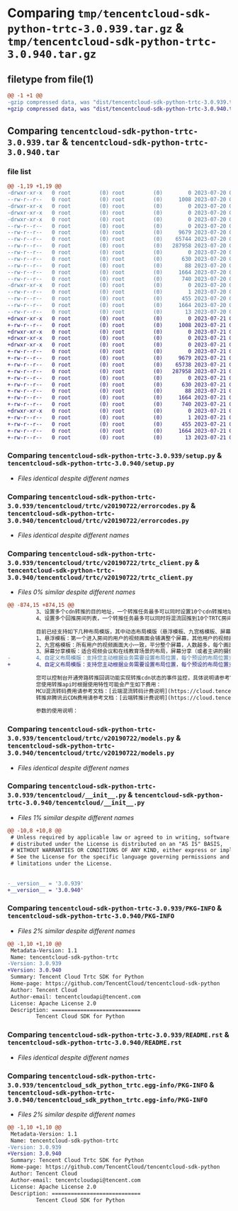 # Comparing `tmp/tencentcloud-sdk-python-trtc-3.0.939.tar.gz` & `tmp/tencentcloud-sdk-python-trtc-3.0.940.tar.gz`

## filetype from file(1)

```diff
@@ -1 +1 @@
-gzip compressed data, was "dist/tencentcloud-sdk-python-trtc-3.0.939.tar", last modified: Thu Jul 20 00:36:34 2023, max compression
+gzip compressed data, was "dist/tencentcloud-sdk-python-trtc-3.0.940.tar", last modified: Fri Jul 21 00:52:40 2023, max compression
```

## Comparing `tencentcloud-sdk-python-trtc-3.0.939.tar` & `tencentcloud-sdk-python-trtc-3.0.940.tar`

### file list

```diff
@@ -1,19 +1,19 @@
-drwxr-xr-x   0 root         (0) root         (0)        0 2023-07-20 00:36:34.000000 tencentcloud-sdk-python-trtc-3.0.939/
--rw-r--r--   0 root         (0) root         (0)     1008 2023-07-20 00:36:34.000000 tencentcloud-sdk-python-trtc-3.0.939/setup.py
-drwxr-xr-x   0 root         (0) root         (0)        0 2023-07-20 00:36:34.000000 tencentcloud-sdk-python-trtc-3.0.939/tencentcloud/
-drwxr-xr-x   0 root         (0) root         (0)        0 2023-07-20 00:36:34.000000 tencentcloud-sdk-python-trtc-3.0.939/tencentcloud/trtc/
-drwxr-xr-x   0 root         (0) root         (0)        0 2023-07-20 00:36:34.000000 tencentcloud-sdk-python-trtc-3.0.939/tencentcloud/trtc/v20190722/
--rw-r--r--   0 root         (0) root         (0)        0 2023-07-20 00:36:34.000000 tencentcloud-sdk-python-trtc-3.0.939/tencentcloud/trtc/v20190722/__init__.py
--rw-r--r--   0 root         (0) root         (0)     9679 2023-07-20 00:36:34.000000 tencentcloud-sdk-python-trtc-3.0.939/tencentcloud/trtc/v20190722/errorcodes.py
--rw-r--r--   0 root         (0) root         (0)    65744 2023-07-20 00:36:34.000000 tencentcloud-sdk-python-trtc-3.0.939/tencentcloud/trtc/v20190722/trtc_client.py
--rw-r--r--   0 root         (0) root         (0)   287958 2023-07-20 00:36:34.000000 tencentcloud-sdk-python-trtc-3.0.939/tencentcloud/trtc/v20190722/models.py
--rw-r--r--   0 root         (0) root         (0)        0 2023-07-20 00:36:34.000000 tencentcloud-sdk-python-trtc-3.0.939/tencentcloud/trtc/__init__.py
--rw-r--r--   0 root         (0) root         (0)      630 2023-07-20 00:36:34.000000 tencentcloud-sdk-python-trtc-3.0.939/tencentcloud/__init__.py
--rw-r--r--   0 root         (0) root         (0)       88 2023-07-20 00:36:34.000000 tencentcloud-sdk-python-trtc-3.0.939/setup.cfg
--rw-r--r--   0 root         (0) root         (0)     1664 2023-07-20 00:36:34.000000 tencentcloud-sdk-python-trtc-3.0.939/PKG-INFO
--rw-r--r--   0 root         (0) root         (0)      740 2023-07-20 00:36:34.000000 tencentcloud-sdk-python-trtc-3.0.939/README.rst
-drwxr-xr-x   0 root         (0) root         (0)        0 2023-07-20 00:36:34.000000 tencentcloud-sdk-python-trtc-3.0.939/tencentcloud_sdk_python_trtc.egg-info/
--rw-r--r--   0 root         (0) root         (0)        1 2023-07-20 00:36:34.000000 tencentcloud-sdk-python-trtc-3.0.939/tencentcloud_sdk_python_trtc.egg-info/dependency_links.txt
--rw-r--r--   0 root         (0) root         (0)      455 2023-07-20 00:36:34.000000 tencentcloud-sdk-python-trtc-3.0.939/tencentcloud_sdk_python_trtc.egg-info/SOURCES.txt
--rw-r--r--   0 root         (0) root         (0)     1664 2023-07-20 00:36:34.000000 tencentcloud-sdk-python-trtc-3.0.939/tencentcloud_sdk_python_trtc.egg-info/PKG-INFO
--rw-r--r--   0 root         (0) root         (0)       13 2023-07-20 00:36:34.000000 tencentcloud-sdk-python-trtc-3.0.939/tencentcloud_sdk_python_trtc.egg-info/top_level.txt
+drwxr-xr-x   0 root         (0) root         (0)        0 2023-07-21 00:52:40.000000 tencentcloud-sdk-python-trtc-3.0.940/
+-rw-r--r--   0 root         (0) root         (0)     1008 2023-07-21 00:52:40.000000 tencentcloud-sdk-python-trtc-3.0.940/setup.py
+drwxr-xr-x   0 root         (0) root         (0)        0 2023-07-21 00:52:40.000000 tencentcloud-sdk-python-trtc-3.0.940/tencentcloud/
+drwxr-xr-x   0 root         (0) root         (0)        0 2023-07-21 00:52:40.000000 tencentcloud-sdk-python-trtc-3.0.940/tencentcloud/trtc/
+drwxr-xr-x   0 root         (0) root         (0)        0 2023-07-21 00:52:40.000000 tencentcloud-sdk-python-trtc-3.0.940/tencentcloud/trtc/v20190722/
+-rw-r--r--   0 root         (0) root         (0)        0 2023-07-21 00:52:40.000000 tencentcloud-sdk-python-trtc-3.0.940/tencentcloud/trtc/v20190722/__init__.py
+-rw-r--r--   0 root         (0) root         (0)     9679 2023-07-21 00:52:40.000000 tencentcloud-sdk-python-trtc-3.0.940/tencentcloud/trtc/v20190722/errorcodes.py
+-rw-r--r--   0 root         (0) root         (0)    65738 2023-07-21 00:52:40.000000 tencentcloud-sdk-python-trtc-3.0.940/tencentcloud/trtc/v20190722/trtc_client.py
+-rw-r--r--   0 root         (0) root         (0)   287958 2023-07-21 00:52:40.000000 tencentcloud-sdk-python-trtc-3.0.940/tencentcloud/trtc/v20190722/models.py
+-rw-r--r--   0 root         (0) root         (0)        0 2023-07-21 00:52:40.000000 tencentcloud-sdk-python-trtc-3.0.940/tencentcloud/trtc/__init__.py
+-rw-r--r--   0 root         (0) root         (0)      630 2023-07-21 00:52:40.000000 tencentcloud-sdk-python-trtc-3.0.940/tencentcloud/__init__.py
+-rw-r--r--   0 root         (0) root         (0)       88 2023-07-21 00:52:40.000000 tencentcloud-sdk-python-trtc-3.0.940/setup.cfg
+-rw-r--r--   0 root         (0) root         (0)     1664 2023-07-21 00:52:40.000000 tencentcloud-sdk-python-trtc-3.0.940/PKG-INFO
+-rw-r--r--   0 root         (0) root         (0)      740 2023-07-21 00:52:40.000000 tencentcloud-sdk-python-trtc-3.0.940/README.rst
+drwxr-xr-x   0 root         (0) root         (0)        0 2023-07-21 00:52:40.000000 tencentcloud-sdk-python-trtc-3.0.940/tencentcloud_sdk_python_trtc.egg-info/
+-rw-r--r--   0 root         (0) root         (0)        1 2023-07-21 00:52:40.000000 tencentcloud-sdk-python-trtc-3.0.940/tencentcloud_sdk_python_trtc.egg-info/dependency_links.txt
+-rw-r--r--   0 root         (0) root         (0)      455 2023-07-21 00:52:40.000000 tencentcloud-sdk-python-trtc-3.0.940/tencentcloud_sdk_python_trtc.egg-info/SOURCES.txt
+-rw-r--r--   0 root         (0) root         (0)     1664 2023-07-21 00:52:40.000000 tencentcloud-sdk-python-trtc-3.0.940/tencentcloud_sdk_python_trtc.egg-info/PKG-INFO
+-rw-r--r--   0 root         (0) root         (0)       13 2023-07-21 00:52:40.000000 tencentcloud-sdk-python-trtc-3.0.940/tencentcloud_sdk_python_trtc.egg-info/top_level.txt
```

### Comparing `tencentcloud-sdk-python-trtc-3.0.939/setup.py` & `tencentcloud-sdk-python-trtc-3.0.940/setup.py`

 * *Files identical despite different names*

### Comparing `tencentcloud-sdk-python-trtc-3.0.939/tencentcloud/trtc/v20190722/errorcodes.py` & `tencentcloud-sdk-python-trtc-3.0.940/tencentcloud/trtc/v20190722/errorcodes.py`

 * *Files identical despite different names*

### Comparing `tencentcloud-sdk-python-trtc-3.0.939/tencentcloud/trtc/v20190722/trtc_client.py` & `tencentcloud-sdk-python-trtc-3.0.940/tencentcloud/trtc/v20190722/trtc_client.py`

 * *Files 0% similar despite different names*

```diff
@@ -874,15 +874,15 @@
         3、设置多个cdn转推的目的地址，一个转推任务最多可以同时设置10个cdn转推地址，如果您需要转推非腾讯云的cdn地址时，需要联系腾讯云开通能力。
         4、设置多个回推房间列表，一个转推任务最多可以同时将混流回推到10个TRTC房间。
 
         目前已经支持如下几种布局模版，其中动态布局模版（悬浮模板、九宫格模板、屏幕分享模板）只支持单个TRTC房间，自定义模版支持混合多个TRTC房间内的音视频流。具体说明如下：
         1、悬浮模板：第一个进入房间的用户的视频画面会铺满整个屏幕，其他用户的视频画面从左下角依次水平排列，显示为小画面，最多4行，每行4个，小画面悬浮于大画面之上。最多支持1个大画面和15个小画面，如果用户只发送音频默认不占布局配置，也支持设置。每个子画面默认采用居中裁剪的方式进行渲染，也支持统一设置子画面的渲染方式。
         2、九宫格模板：所有用户的视频画面大小一致，平分整个屏幕，人数越多，每个画面的尺寸越小。最多支持16个画面，如果用户只发送音频，默认不占布局配置，也支持设置。每个子画面默认采用居中裁剪的方式进行渲染，也支持统一设置子画面的渲染方式。
         3、屏幕分享模板：适合视频会议和在线教育场景的布局，屏幕分享（或者主讲的摄像头）始终占据屏幕左侧的大画面位置，需要您明确设置占据大画面的混流用户信息。其他用户依次垂直排列于右侧，最多两列，每列最多8个小画面。最多支持1个大画面和15个小画面。若上行分辨率宽高比与画面输出宽高比不一致时，左侧大画面为了保持内容的完整性采用缩放方式处理，右侧小画面采用裁剪方式处理，也支持统一设置子画面的渲染方式。
-        4、自定义布局模版：支持您主动根据业务需要设置布局位置，每个预设的布局位置支持具名设置（具名设置需要明确指定房间号和用户名）和不具名设置。当一个子画面具名设置时，该位置就为该用户预留，用户进房且上行音视频数据时会自动占据该位置，其它用户不会占据该位置。当预设的布局位置未具名时，排版引擎引擎会根据进房间顺序自动填充，预设位置填满时，不再混合其它用户的画面和声音。每个子画面位置支持设置占位图（BackgroundImageUrl），当用户未进房或者只上行音频数据时，该位置画面可显示对应的占位图画面。
+        4、自定义布局模版：支持您主动根据业务需要设置布局位置，每个预设的布局位置支持具名设置（具名设置需要明确指定房间号和用户名）和不具名设置。当一个子画面具名设置时，该位置就为该用户预留，用户进房且上行音视频数据时会自动占据该位置，其它用户不会占据该位置。当预设的布局位置未具名时，排版引擎会根据进房间顺序自动填充，预设位置填满时，不再混合其它用户的画面和声音。每个子画面位置支持设置占位图（BackgroundImageUrl），当用户未进房或者只上行音频数据时，该位置画面可显示对应的占位图画面。
 
         您可以控制台开通旁路转推回调功能实现转推cdn状态的事件监控，具体说明请参考官网文档：[旁路转推回调说明](https://cloud.tencent.com/document/product/647/88552)
         您使用转推api时根据使用特性可能会产生如下费用：
         MCU混流转码费用请参考文档：[云端混流转码计费说明](https://cloud.tencent.com/document/product/647/49446)
         转推非腾讯云CDN费用请参考文档：[云端转推计费说明](https://cloud.tencent.com/document/product/647/82155)
 
         参数的使用说明：
```

### Comparing `tencentcloud-sdk-python-trtc-3.0.939/tencentcloud/trtc/v20190722/models.py` & `tencentcloud-sdk-python-trtc-3.0.940/tencentcloud/trtc/v20190722/models.py`

 * *Files identical despite different names*

### Comparing `tencentcloud-sdk-python-trtc-3.0.939/tencentcloud/__init__.py` & `tencentcloud-sdk-python-trtc-3.0.940/tencentcloud/__init__.py`

 * *Files 1% similar despite different names*

```diff
@@ -10,8 +10,8 @@
 # Unless required by applicable law or agreed to in writing, software
 # distributed under the License is distributed on an "AS IS" BASIS,
 # WITHOUT WARRANTIES OR CONDITIONS OF ANY KIND, either express or implied.
 # See the License for the specific language governing permissions and
 # limitations under the License.
 
 
-__version__ = '3.0.939'
+__version__ = '3.0.940'
```

### Comparing `tencentcloud-sdk-python-trtc-3.0.939/PKG-INFO` & `tencentcloud-sdk-python-trtc-3.0.940/PKG-INFO`

 * *Files 2% similar despite different names*

```diff
@@ -1,10 +1,10 @@
 Metadata-Version: 1.1
 Name: tencentcloud-sdk-python-trtc
-Version: 3.0.939
+Version: 3.0.940
 Summary: Tencent Cloud Trtc SDK for Python
 Home-page: https://github.com/TencentCloud/tencentcloud-sdk-python
 Author: Tencent Cloud
 Author-email: tencentcloudapi@tencent.com
 License: Apache License 2.0
 Description: ============================
         Tencent Cloud SDK for Python
```

### Comparing `tencentcloud-sdk-python-trtc-3.0.939/README.rst` & `tencentcloud-sdk-python-trtc-3.0.940/README.rst`

 * *Files identical despite different names*

### Comparing `tencentcloud-sdk-python-trtc-3.0.939/tencentcloud_sdk_python_trtc.egg-info/PKG-INFO` & `tencentcloud-sdk-python-trtc-3.0.940/tencentcloud_sdk_python_trtc.egg-info/PKG-INFO`

 * *Files 2% similar despite different names*

```diff
@@ -1,10 +1,10 @@
 Metadata-Version: 1.1
 Name: tencentcloud-sdk-python-trtc
-Version: 3.0.939
+Version: 3.0.940
 Summary: Tencent Cloud Trtc SDK for Python
 Home-page: https://github.com/TencentCloud/tencentcloud-sdk-python
 Author: Tencent Cloud
 Author-email: tencentcloudapi@tencent.com
 License: Apache License 2.0
 Description: ============================
         Tencent Cloud SDK for Python
```

